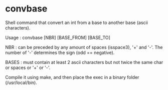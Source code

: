 # convbase
Shell command that convert an int from a base to another base (ascii characters).

Usage : convbase [NBR] [BASE_FROM] [BASE_TO]

NBR : can be preceded by any amount of spaces (isspace3), '+' and '-'.
The number of '-' determines the sign (odd == negative).

BASES : must contain at least 2 ascii characters but not twice the same char or spaces or '+' or '-'.

Compile it using make, and then place the exec in a binary folder (/usr/local/bin).
